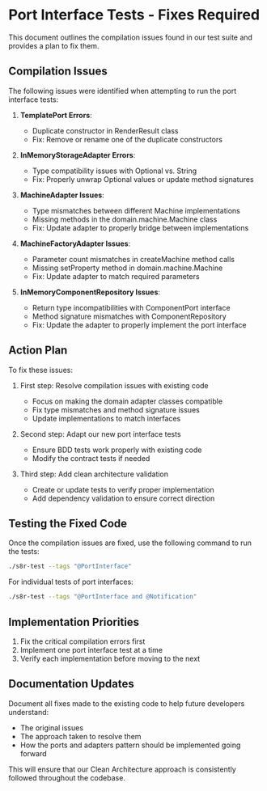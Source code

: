 <!--
Copyright (c) 2025 Eric C. Mumford (@heymumford)

This software was developed with analytical assistance from AI tools 
including Claude 3.7 Sonnet, Claude Code, and Google Gemini Deep Research,
which were used as paid services. All intellectual property rights 
remain exclusively with the copyright holder listed above.

Licensed under the Mozilla Public License 2.0
-->

# Port Interface Tests - Fixes Required

This document outlines the compilation issues found in our test suite and provides a plan to fix them.

## Compilation Issues

The following issues were identified when attempting to run the port interface tests:

1. **TemplatePort Errors**:
   - Duplicate constructor in RenderResult class
   - Fix: Remove or rename one of the duplicate constructors

2. **InMemoryStorageAdapter Errors**:
   - Type compatibility issues with Optional<String> vs. String
   - Fix: Properly unwrap Optional values or update method signatures

3. **MachineAdapter Issues**:
   - Type mismatches between different Machine implementations
   - Missing methods in the domain.machine.Machine class
   - Fix: Update adapter to properly bridge between implementations

4. **MachineFactoryAdapter Issues**:
   - Parameter count mismatches in createMachine method calls
   - Missing setProperty method in domain.machine.Machine
   - Fix: Update adapter to match required parameters

5. **InMemoryComponentRepository Issues**:
   - Return type incompatibilities with ComponentPort interface
   - Method signature mismatches with ComponentRepository
   - Fix: Update the adapter to properly implement the port interface

## Action Plan

To fix these issues:

1. First step: Resolve compilation issues with existing code
   - Focus on making the domain adapter classes compatible
   - Fix type mismatches and method signature issues
   - Update implementations to match interfaces

2. Second step: Adapt our new port interface tests
   - Ensure BDD tests work properly with existing code
   - Modify the contract tests if needed

3. Third step: Add clean architecture validation
   - Create or update tests to verify proper implementation
   - Add dependency validation to ensure correct direction

## Testing the Fixed Code

Once the compilation issues are fixed, use the following command to run the tests:

```bash
./s8r-test --tags "@PortInterface"
```

For individual tests of port interfaces:

```bash
./s8r-test --tags "@PortInterface and @Notification"
```

## Implementation Priorities

1. Fix the critical compilation errors first
2. Implement one port interface test at a time
3. Verify each implementation before moving to the next

## Documentation Updates

Document all fixes made to the existing code to help future developers understand:
- The original issues
- The approach taken to resolve them
- How the ports and adapters pattern should be implemented going forward

This will ensure that our Clean Architecture approach is consistently followed throughout the codebase.
